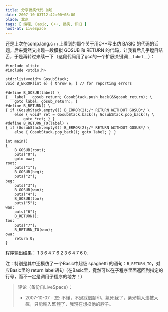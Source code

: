```yaml
---
title: 分享搞笑代码（续）
date: 2007-10-03T12:42:00+08:00
place: 北京
tags: [ 编程, Basic, C++, 搞笑, 怀旧 ]
host-at: LiveSpace
---
```

还是上次在comp.lang.c++上看到的那个关于用C++写出仿 BASIC 的代码的话题，后来竟然又出现一段模拟 GOSUB 和 RETURN 的代码，让我看后几乎瞠目结舌，于是再转过来续一下（这段代码用了gcc的一个扩展关键词`__label__`）：

    #include <list>
    #include <stdio.h>

    std::list<void*> GosubStack;
    void B_ERROR(int e) { throw e; } // for reporting errors

    #define B_GOSUB(label) \
    { __label__ gosub_return; GosubStack.push_back(&&gosub_return); \
        goto label; gosub_return:; }
    #define B_RETURN() \
    { if (GosubStack.empty()) B_ERROR(2);/* RETURN WITHOUT GOSUB*/ \
        else { void* ret = GosubStack.back(); GosubStack.pop_back(); \
            goto *ret; } }
    #define B_RETURN_TO(label) \
    { if (GosubStack.empty()) B_ERROR(2);/* RETURN WITHOUT GOSUB*/ \
        else { GosubStack.pop_back(); goto label; } }

    int main()
    {
        B_GOSUB(root);
        puts("0");
        goto owa;
    root:
        puts("1");
        B_GOSUB(beg);
        puts("2");
    beg:
        puts("3");
        B_GOSUB(wan);
        puts("4");
        B_GOSUB(too);
        puts("5");
    wan:
        puts("6");
        B_RETURN();
    too:
        puts("7");
        B_RETURN_TO(wan);
    owa:
        return 0;
    }

程序输出结果： 1 3 6 4 7 6 2 3 6 4 7 6 0.

注：特别是其中还模仿了一个Basic中超级 spaghetti 的语句：`B_RETURN_TO`，对应Basic里的 return label语句（在Basic里，竟然可以在子程序里面返回到指定的行号，而不一定是调用子程序的地方！）

> 评论（备份自LiveSpace）：
>
> * 2007-10-07 - 忘: 不懂，不過踩個腳印。氣死我了，紫光輸入法被大瘋，只能輸入繁體了，我現在想掐他的脖子。
